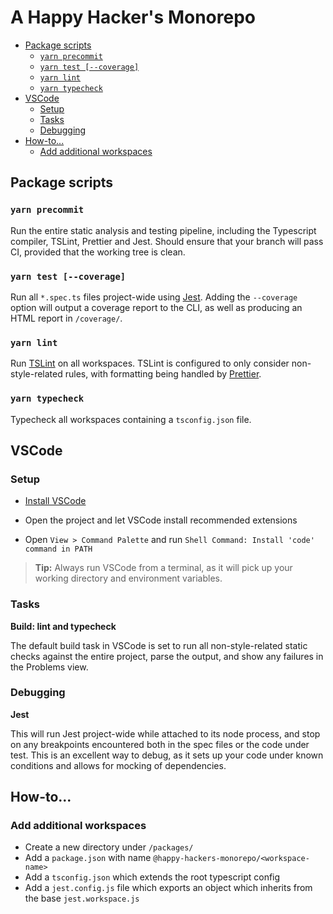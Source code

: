# A Happy Hacker's Monorepo

<!-- TOC depthFrom:2 -->

- [Package scripts](#package-scripts)
  - [`yarn precommit`](#yarn-precommit)
  - [`yarn test [--coverage]`](#yarn-test-coverage)
  - [`yarn lint`](#yarn-lint)
  - [`yarn typecheck`](#yarn-typecheck)
- [VSCode](#vscode)
  - [Setup](#setup)
  - [Tasks](#tasks)
  - [Debugging](#debugging)
- [How-to...](#how-to)
  - [Add additional workspaces](#add-additional-workspaces)

<!-- /TOC -->

## Package scripts

### `yarn precommit`

Run the entire static analysis and testing pipeline, including the Typescript compiler, TSLint, Prettier and Jest. Should ensure that your branch will pass CI, provided that the working tree is clean.

### `yarn test [--coverage]`

Run all `*.spec.ts` files project-wide using [Jest](https://facebook.github.io/jest/). Adding the `--coverage` option will output a coverage report to the CLI, as well as producing an HTML report in `/coverage/`.

### `yarn lint`

Run [TSLint](https://palantir.github.io/tslint/) on all workspaces. TSLint is configured to only consider non-style-related rules, with formatting being handled by [Prettier](https://prettier.io).

### `yarn typecheck`

Typecheck all workspaces containing a `tsconfig.json` file.

## VSCode

### Setup

- [Install VSCode](https://code.visualstudio.com/)

- Open the project and let VSCode install recommended extensions

- Open `View > Command Palette` and run `Shell Command: Install 'code' command in PATH`

> **Tip:** Always run VSCode from a terminal, as it will pick up your working directory and environment variables.

### Tasks

**Build: lint and typecheck**

The default build task in VSCode is set to run all non-style-related static checks against the entire project, parse the output, and show any failures in the Problems view.

### Debugging

**Jest**

This will run Jest project-wide while attached to its node process, and stop on any breakpoints encountered both in the spec files or the code under test. This is an excellent way to debug, as it sets up your code under known conditions and allows for mocking of dependencies.

## How-to...

### Add additional workspaces

- Create a new directory under `/packages/`
- Add a `package.json` with name `@happy-hackers-monorepo/<workspace-name>`
- Add a `tsconfig.json` which extends the root typescript config
- Add a `jest.config.js` file which exports an object which inherits from the base `jest.workspace.js`
